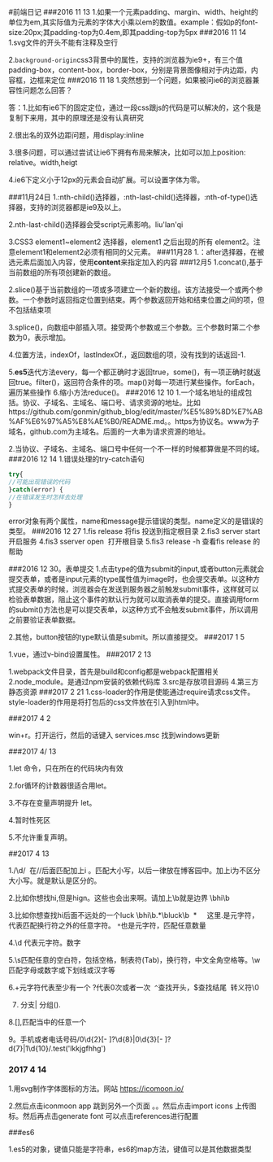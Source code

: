 #前端日记
###2016 11 13
1.如果一个元素padding、margin、width、height的单位为em,其实际值为元素的字体大小乘以em的数值。example：假如p的font-size:20px;其padding-top为0.4em,即其padding-top为5px
###2016 11 14
1.svg文件的开头不能有注释及空行

2.`background-origin`css3背景中的属性，支持的浏览器为ie9+，有三个值padding-box，content-box，border-box，分别是背景图像相对于内边距，内容框，边框来定位
###2016 11 18
1.突然想到一个问题，如果被问ie6的浏览器兼容性问题怎么回答？

答：1.比如有ie6下的固定定位，通过一段css跟js的代码是可以解决的，这个我是复制下来用，其中的原理还是没有认真研究

2.很出名的双外边距问题，用display:inline

3.很多问题，可以通过尝试让ie6下拥有布局来解决，比如可以加上position: relative。width,heigt

4.ie6下定义小于12px的元素会自动扩展。可以设置字体为零。

###11月24日
1.:nth-child()选择器，:nth-last-child()选择器，:nth-of-type()选择器，支持的浏览器都是ie9及以上。

2.nth-last-child()选择器会受script元素影响。liu'lan'qi

3.CSS3 element1~element2 选择器，element1 之后出现的所有 element2。注意element1和element2必须有相同的父元素。
###11月28
1.：after选择器，在被选元素后面加入内容，使用**content**来指定加入的内容
###12月5
1.concat(),基于当前数组的所有项创建新的数组。

2.slice()基于当前数组的一项或多项建立一个新的数组。该方法接受一个或两个参数。一个参数时返回指定位置到结束。两个参数返回开始和结束位置之间的项，但不包括结束项

3.splice()，向数组中部插入项。接受两个参数或三个参数。三个参数时第二个参数为0，表示增加。

4.位置方法，indexOf，lastIndexOf.，返回数组的项，没有找到的话返回-1.

5.**es5**迭代方法every，每一个都正确时才返回true，some()，有一项正确时就返回true。filter()，返回符合条件的项。map()对每一项进行某些操作。forEach，遍历某些操作
6.缩小方法reduce()。
###2016 12 10
1.一个域名地址的组成包括。协议、子域名、主域名、端口号、请求资源的地址。比如https://github.com/gonmin/github_blog/edit/master/%E5%89%8D%E7%AB%AF%E6%97%A5%E8%AE%B0/README.md。。https为协议名。www为子域名，github.com为主域名。后面的一大串为请求资源的地址。

2.当协议、子域名、主域名、端口号中任何一个不一样的时候都算做是不同的域。
###2016 12 14
1.错误处理的try-catch语句

```javascript
try{
//可能出现错误的代码
}catch(error) {
//在错误发生时怎样去处理
}
```
error对象有两个属性，name和message提示错误的类型。name定义的是错误的类型。
###2016 12 27
1.fis release 将fis 投送到指定根目录
2.fis3 server start开启服务
4.fis3 sserver open  打开根目录
5.fis3 release -h 查看fis release 的帮助

###2016 12 30。表单提交
1.点击type的值为submit的input,或者button元素就会提交表单，或者是input元素的type属性值为image时，也会提交表单。以这种方式提交表单的时候，浏览器会在发送到服务器之前触发submit事件，这样就可以检验表单数据，阻止这个事件的默认行为就可以取消表单的提交。直接调用form的submit()方法也是可以提交表单，以这种方式不会触发submit事件，所以调用之前要验证表单数据。

2.其他，button按钮的type默认值是submit。所以直接提交。
###2017 1 5

1.vue，通过v-bind设置属性。
###2017 2 13

1.webpack文件目录，首先是build和config都是webpack配置相关
2.node_module。是通过npm安装的依赖代码库
3.src是存放项目源码
4.第三方静态资源
###2017 2 21
1.css-loader的作用是使能通过require请求css文件。style-loader的作用是将打包后的css文件放在引入到html中。

###2017 4 2

win+r。打开运行，然后的话键入 services.msc 找到windows更新

###2017 4/ 13

1.let 命令，只在所在的代码块内有效

2.for循环的计数器很适合用let。

3.不存在变量声明提升 let。

4.暂时性死区

5.不允许重复声明。

##2017 4 13

1./\d/  在//后面匹配加上i 。匹配大小写，以后一律放在博客园中。加上i为不区分大小写。就是默认是区分的。

2.比如你想找hi,但是hign。这些也会出来啊。请加上\b就是边界 \bhi\b

3.比如你想查找hi后面不远处的一个luck \bhi\b.*\bluck\b  *     这里.是元字符，代表匹配换行符之外的任意字符。 `*`也是元字符，匹配任意数量

4.\d 代表元字符。数字

5.\s匹配任意的空白符，包括空格，制表符(Tab)，换行符，中文全角空格等。\w匹配字母或数字或下划线或汉字等

6.+元字符代表至少有一个  ?代表0次或者一次  `^`查找开头，$查找结尾  转义符\0

7. 分支| 分组().

8.[],匹配当中的任意一个

9。手机或者电话号码/0\d{2}[- ]?\d{8}|0\d{3}[- ]?d{7}|1\d{10}/.test('lkkjgfhhg')

### 2017 4 14

1.用svg制作字体图标的方法。网站 https://icomoon.io/  

2.然后点击iconmoon app 跳到另外一个页面 。。然后点击import icons 上传图标。然后再点击generate font 可以点击references进行配置

###es6

1.es5的对象，键值只能是字符串，es6的map方法，键值可以是其他数据类型

